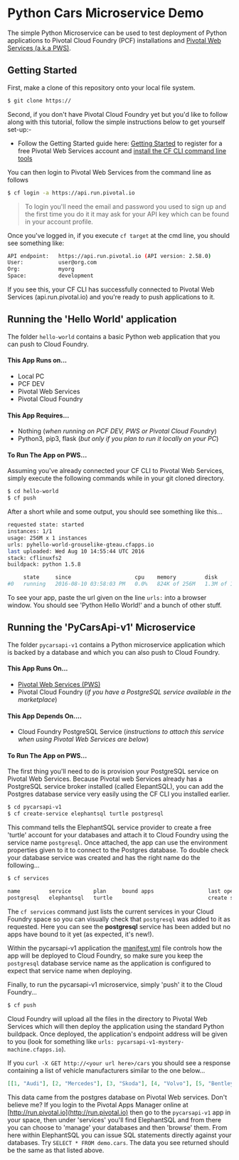 # Python Cars Microservice Demo

The simple Python Microservice can be used to test deployment of Python applications to Pivotal Cloud Foundry (PCF) installations and [Pivotal Web Services (a.k.a PWS)](https://run.pivotal.io/). 

## Getting Started

First, make a clone of this repository onto your local file system.

````bash
$ git clone https://
````

Second, if you don't have Pivotal Cloud Foundry yet but you'd like to follow along with this tutorial, follow the simple instructions below to get yourself set-up:-

* Follow the Getting Started guide here: [Getting Started](https://docs.run.pivotal.io/starting/index.html) to register for a free Pivotal Web Services account and [install the CF CLI command line tools](https://docs.run.pivotal.io/cf-cli/install-go-cli.html)

You can then login to Pivotal Web Services from the command line as follows

````bash
$ cf login -a https://api.run.pivotal.io
````

> To login you'll need the email and password you used to sign up and the first time you do it it may ask for your API key which can be found in your account profile.

Once you've logged in, if you execute `cf target` at the cmd line, you should see something like:

````bash
API endpoint:   https://api.run.pivotal.io (API version: 2.58.0)
User:           user@org.com
Org:            myorg
Space:          development
````

If you see this, your CF CLI has successfully connected to Pivotal Web Services (api.run.pivotal.io) and you're ready to push applications to it.

## Running the 'Hello World' application

The folder `hello-world` contains a basic Python web application that you can push to Cloud Foundry.

#### This App Runs on...

* Local PC
* PCF DEV
* Pivotal Web Services
* Pivotal Cloud Foundry

#### This App Requires...

* Nothing (*when running on PCF DEV, PWS or Pivotal Cloud Foundry*)
* Python3, pip3, flask (*but only if you plan to run it locally on your PC*)

#### To Run The App on PWS...

Assuming you've already connected your CF CLI to Pivotal Web Services, simply execute the following commands while in your git cloned directory.

````bash
$ cd hello-world
$ cf push
````

After a short while and some output, you should see something like this...

````bash
requested state: started
instances: 1/1
usage: 256M x 1 instances
urls: pyhello-world-grouselike-gteau.cfapps.io
last uploaded: Wed Aug 10 14:55:44 UTC 2016
stack: cflinuxfs2
buildpack: python 1.5.8

     state     since                    cpu    memory         disk         details
#0   running   2016-08-10 03:58:03 PM   0.0%   824K of 256M   1.3M of 1G
````

To see your app, paste the url given on the line `urls:` into a browser window. You should see 'Python Hello World!' and a bunch of other stuff.

## Running the 'PyCarsApi-v1' Microservice

The folder `pycarsapi-v1` contains a Python microservice application which is backed by a database and which you can also push to Cloud Foundry.

#### This App Runs On...

* [Pivotal Web Services (PWS)](https://run.pivotal.io/)
* Pivotal Cloud Foundry (*if you have a PostgreSQL service available in the marketplace*)

#### This App Depends On....

* Cloud Foundry PostgreSQL Service (*instructions to attach this service when using Pivotal Web Services are below*)

#### To Run The App on PWS...

The first thing you'll need to do is provision your PostgreSQL service on Pivotal Web Services. Because Pivotal web Services already has a PostgreSQL service broker installed (called ElepantSQL), you can add the Postgres database service very easily using the CF CLI you installed earlier.

````bash
$ cd pycarsapi-v1
$ cf create-service elephantsql turtle postgresql
````

This command tells the ElephantSQL service provider to create a free 'turtle' account for your databases and attach it to Cloud Foundry using the service name `postgresql`. Once attached, the app can use the environment properties given to it to connect to the Postgres database. To double check your database service was created and has the right name do the following...

````bash
$ cf services

name         service       plan     bound apps                 last operation
postgresql   elephantsql   turtle                              create succeeded
````

The `cf services` command just lists the current services in your Cloud Foundry space so you can visually check that `postgresql` was added to it as requested. Here you can see the __postgresql__ service has been added but no apps have bound to it yet (as expected, it's new!).

Within the pycarsapi-v1 application the [manifest.yml](manifest.yml) file controls how the app will be deployed to Cloud Foundry, so make sure you keep the `postgresql` database service name as the application is configured to expect that service name when deploying.

Finally, to run the pycarsapi-v1 microservice, simply 'push' it to the Cloud Foundry...

````bash
$ cf push
````

Cloud Foundry will upload all the files in the directory to Pivotal Web Services which will then deploy the application using the standard Python buildpack. Once deployed, the application's endpoint address will be given to you (look for something like `urls: pycarsapi-v1-mystery-machine.cfapps.io`). 


If you `curl -X GET http://<your url here>/cars` you should see a response containing a list of vehicle manufacturers similar to the one below...

````json
[[1, "Audi"], [2, "Mercedes"], [3, "Skoda"], [4, "Volvo"], [5, "Bentley"], [6, "Citroen"], [7, "BMW"], [8, "Volkswagen"]]
````

This data came from the postgres database on Pivotal Web services. Don't believe me? If you login to the Pivotal Apps Manager online at [http://run.pivotal.io](http://run.pivotal.io) then go to the `pycarsapi-v1` app in your space, then under 'services' you'll find ElephantSQL and from there you can choose to 'manage' your databases and then 'browse' them. From here within ElephantSQL you can issue SQL statements directly against your databases. Try `SELECT * FROM demo.cars`. The data you see returned should be the same as that listed above.